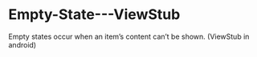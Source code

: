 # Empty-State---ViewStub
Empty states occur when an item’s content can’t be shown. (ViewStub in android)

